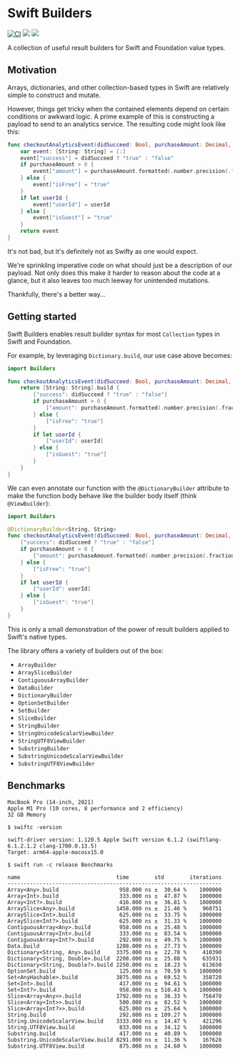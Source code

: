 # Swift Builders

[![CI](https://github.com/davdroman/swift-builders/actions/workflows/ci.yml/badge.svg)](https://github.com/davdroman/swift-builders/actions/workflows/ci.yml)
[![](https://img.shields.io/endpoint?url=https%3A%2F%2Fswiftpackageindex.com%2Fapi%2Fpackages%2Fdavdroman%2Fswift-builders%2Fbadge%3Ftype%3Dswift-versions)](https://swiftpackageindex.com/davdroman/swift-builders)
[![](https://img.shields.io/endpoint?url=https%3A%2F%2Fswiftpackageindex.com%2Fapi%2Fpackages%2Fdavdroman%2Fswift-builders%2Fbadge%3Ftype%3Dplatforms)](https://swiftpackageindex.com/davdroman/swift-builders)

A collection of useful result builders for Swift and Foundation value types.

## Motivation

Arrays, dictionaries, and other collection-based types in Swift are relatively simple to construct and mutate.

However, things get tricky when the contained elements depend on certain conditions or awkward logic. A prime example of this is constructing a payload to send to an analytics service. The resulting code might look like this:

```swift
func checkoutAnalyticsEvent(didSucceed: Bool, purchaseAmount: Decimal, userId: String?) -> [String: String] {
    var event: [String: String] = [:]
    event["success"] = didSucceed ? "true" : "false"
    if purchaseAmount > 0 {
        event["amount"] = purchaseAmount.formatted(.number.precision(.fractionLength(2)))
    } else {
        event["isFree"] = "true"
    }
    if let userId {
        event["userId"] = userId
    } else {
        event["isGuest"] = "true"
    }
    return event
}
```

It's not bad, but it's definitely not as Swifty as one would expect.

We're sprinkling imperative code on what should just be a description of our payload. Not only does this make it harder to reason about the code at a glance, but it also leaves too much leeway for unintended mutations.

Thankfully, there's a better way...

## Getting started

Swift Builders enables result builder syntax for most `Collection` types in Swift and Foundation.

For example, by leveraging `Dictionary.build`, our use case above becomes:

```swift
import Builders

func checkoutAnalyticsEvent(didSucceed: Bool, purchaseAmount: Decimal, userId: String?) -> [String: String] {
    return [String: String].build {
        ["success": didSucceed ? "true" : "false"]
        if purchaseAmount > 0 {
            ["amount": purchaseAmount.formatted(.number.precision(.fractionLength(2)))]
        } else {
            ["isFree": "true"]
        }
        if let userId {
            ["userId": userId]
        } else {
            ["isGuest": "true"]
        }
    }
}
```

We can even annotate our function with the `@DictionaryBuilder` attribute to make the function body behave like the builder body itself (think `@ViewBuilder`):

```swift
import Builders

@DictionaryBuilder<String, String>
func checkoutAnalyticsEvent(didSucceed: Bool, purchaseAmount: Decimal, userId: String?) -> [String: String] {
    ["success": didSucceed ? "true" : "false"]
    if purchaseAmount > 0 {
        ["amount": purchaseAmount.formatted(.number.precision(.fractionLength(2)))]
    } else {
        ["isFree": "true"]
    }
    if let userId {
        ["userId": userId]
    } else {
        ["isGuest": "true"]
    }
}
```

This is only a small demonstration of the power of result builders applied to Swift's native types.

The library offers a variety of builders out of the box:

- `ArrayBuilder`
- `ArraySliceBuilder`
- `ContiguousArrayBuilder`
- `DataBuilder`
- `DictionaryBuilder`
- `OptionSetBuilder`
- `SetBuilder`
- `SliceBuilder`
- `StringBuilder`
- `StringUnicodeScalarViewBuilder`
- `StringUTF8ViewBuilder`
- `SubstringBuilder`
- `SubstringUnicodeScalarViewBuilder`
- `SubstringUTF8ViewBuilder`

## Benchmarks

```
MacBook Pro (14-inch, 2021)
Apple M1 Pro (10 cores, 8 performance and 2 efficiency)
32 GB Memory

$ swiftc -version

swift-driver version: 1.120.5 Apple Swift version 6.1.2 (swiftlang-6.1.2.1.2 clang-1700.0.13.5)
Target: arm64-apple-macosx15.0

$ swift run -c release Benchmarks

name                              time        std        iterations
-------------------------------------------------------------------
Array<Any>.build                   958.000 ns ±  30.64 %    1000000
Array<Int>.build                   333.000 ns ±  47.87 %    1000000
Array<Int?>.build                  416.000 ns ±  36.81 %    1000000
ArraySlice<Any>.build             1458.000 ns ±  21.46 %     960751
ArraySlice<Int>.build              625.000 ns ±  33.75 %    1000000
ArraySlice<Int?>.build             625.000 ns ±  31.33 %    1000000
ContiguousArray<Any>.build         958.000 ns ±  25.48 %    1000000
ContiguousArray<Int>.build         333.000 ns ±  83.54 %    1000000
ContiguousArray<Int?>.build        292.000 ns ±  49.75 %    1000000
Data.build                        1208.000 ns ±  27.73 %    1000000
Dictionary<String, Any>.build     3375.000 ns ±  22.78 %     410390
Dictionary<String, Double>.build  2208.000 ns ±  25.88 %     635931
Dictionary<String, Double?>.build 2250.000 ns ±  18.23 %     613650
OptionSet.build                    125.000 ns ±  70.59 %    1000000
Set<AnyHashable>.build            3875.000 ns ±  69.52 %     358720
Set<Int>.build                     417.000 ns ±  94.61 %    1000000
Set<Int?>.build                    958.000 ns ± 510.43 %    1000000
Slice<Array<Any>>.build           1792.000 ns ±  36.33 %     756470
Slice<Array<Int>>.build            500.000 ns ±  82.52 %    1000000
Slice<Array<Int?>>.build           625.000 ns ±  25.64 %    1000000
String.build                       292.000 ns ± 109.27 %    1000000
String.UnicodeScalarView.build    3333.000 ns ±  14.47 %     421296
String.UTF8View.build              833.000 ns ±  34.12 %    1000000
Substring.build                    417.000 ns ±  40.89 %    1000000
Substring.UnicodeScalarView.build 8291.000 ns ±  11.36 %     167628
Substring.UTF8View.build           875.000 ns ±  24.60 %    1000000
```
